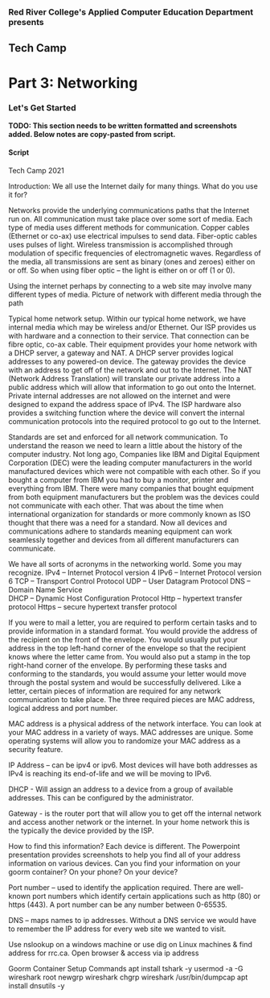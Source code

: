 ### Red River College's Applied Computer Education Department presents  
## Tech Camp
# Part 3: Networking

### Let's Get Started
**TODO: This section needs to be written formatted and screenshots added. Below notes are copy-pasted from script.**

#### Script
Tech Camp 2021

Introduction:
We all use the Internet daily for many things.  What do you use it for?

Networks provide the underlying communications paths that the Internet run on.  All communication must take place over some sort of media.  Each type of media uses different methods for communication.  Copper cables (Ethernet or co-ax) use electrical impulses to send data.  Fiber-optic cables uses pulses of light.  Wireless transmission is accomplished through modulation of specific frequencies of electromagnetic waves.  Regardless of the media, all transmissions are sent as binary (ones and zeroes) either on or off. So when using fiber optic – the light is either on or off (1 or 0).

Using the internet perhaps by connecting to a web site may involve many different types of media.  Picture of network with different media through the path

Typical home network setup.  Within our typical home network, we have internal media which may be wireless and/or Ethernet.  Our ISP provides us with hardware and a connection to their service.  That connection can be fibre optic, co-ax cable.  Their equipment provides your home network with a DHCP server, a gateway and NAT.  A DHCP server provides logical addresses to any powered-on device.  The gateway provides the device with an address to get off of the network and out to the Internet.  The NAT (Network Address Translation) will translate our private address into a public address which will allow that information to go out onto the Internet.  Private internal addresses are not allowed on the internet and were designed to expand the address space of IPv4.  The ISP hardware also provides a switching function where the device will convert the internal communication protocols into the required protocol to go out to the Internet.

Standards are set and enforced for all network communication.  To understand the reason we need to learn a little about the history of the computer industry. Not long ago, Companies like IBM and Digital Equipment Corporation (DEC) were the leading computer manufacturers in the world manufactured devices which were not compatible with each other. So if you bought a computer from IBM you had to buy a monitor, printer and everything from IBM. There were many companies that bought equipment from both equipment manufacturers but the problem was the devices could not communicate with each other. That was about the time when international organization for standards or more commonly known as ISO thought that there was a need for a standard.  Now all devices and communications adhere to standards meaning equipment can work seamlessly together and devices from all different manufacturers can communicate.


We have all sorts of acronyms in the networking world.  Some you may recognize.
IPv4 – Internet Protocol version 4
IPv6 – Internet Protocol version 6
TCP – Transport Control Protocol
UDP – User Datagram Protocol
DNS – Domain Name Service  
DHCP – Dynamic Host Configuration Protocol
Http – hypertext transfer protocol
Https – secure hypertext transfer protocol


If you were to mail a letter, you are required to perform certain tasks and to provide information in a standard format.  You would provide the address of the recipient on the front of the envelope.  You would usually put your address in the top left-hand corner of the envelope so that the recipient knows where the letter came from.  You would also put a stamp in the top right-hand corner of the envelope.  By performing these tasks and conforming to the standards, you would assume your letter would move through the postal system and would be successfully delivered.  Like a letter, certain pieces of information are required for any network communication to take place. The three required pieces are MAC address, logical address and port number.

MAC address is a physical address of the network interface.  You can look at your MAC address in a variety of ways.  MAC addresses are unique.  Some operating systems will allow you to randomize your MAC address as a security feature.

IP Address – can be ipv4 or ipv6.  Most devices will have both addresses as IPv4 is reaching its end-of-life and we will be moving to IPv6.  

DHCP - Will assign an address to a device from a group of available addresses.  This can be configured by the administrator.

Gateway - is the router port that will allow you to get off the internal network and access another network or the internet.  In your home network this is the typically the device provided by the ISP.

How to find this information?  Each device is different.  The Powerpoint presentation provides screenshots to help you find all of your address information on various devices.  Can you find your information on your goorm container?  On your phone?  On your device?

Port number – used to identify the application required.  There are well-known port numbers which identify certain applications such as http (80) or https (443).  A port number can be any number between 0-65535.

DNS – maps names to ip addresses.  Without a DNS service we would have to remember the IP address for every web site we wanted to visit.

Use nslookup on a windows machine or use dig on Linux machines & find address for rrc.ca.  Open browser & access via ip address

Goorm Container Setup Commands
apt install tshark -y
usermod -a -G wireshark root 
newgrp wireshark
chgrp wireshark /usr/bin/dumpcap
apt install dnsutils -y






